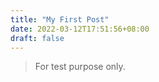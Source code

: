 ```yaml
---
title: "My First Post"
date: 2022-03-12T17:51:56+08:00
draft: false
---
```


> For test purpose only.

